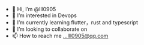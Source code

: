- 👋 Hi, I’m @lll0905
- 👀 I’m interested in Devops
- 🌱 I’m currently learning flutter，rust and typescript
- 💞️ I’m looking to collaborate on 
- 📫 How to reach me ...lll0905@qq.com

<!---
lll0905/lll0905 is a ✨ special ✨ repository because its `README.md` (this file) appears on your GitHub profile.
You can click the Preview link to take a look at your changes.
--->
